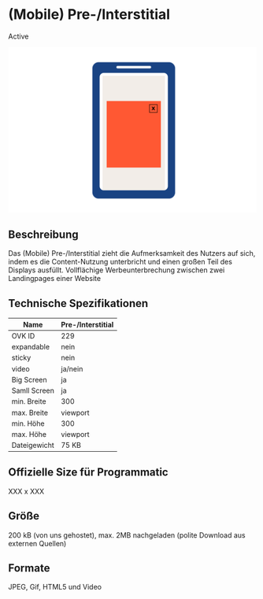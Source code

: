 # (Mobile) Pre-/Interstitial
<span class="badge badge--success">Active</span>

<img alt="OVK_WF_Mobile_Pre_Interstitial" src="https://github.com/BVDW-org/ovk-docusaurus/blob/main/ovk/static/img/formats/OVK_WF_Mobile_Pre_Interstitial.png?raw=true" />

## Beschreibung
Das (Mobile) Pre-/Interstitial zieht die Aufmerksamkeit des Nutzers auf sich, indem es die Content-Nutzung unterbricht und einen großen Teil des Displays ausfüllt.
Vollflächige Werbeunterbrechung zwischen zwei Landingpages einer Website

## Technische Spezifikationen


| Name         | Pre-/Interstitial |
|--------------|-------------------|
| OVK ID       | 229               |
| expandable   | nein              |
| sticky       | nein              |
| video        | ja/nein           |
| Big Screen   | ja                |
| Samll Screen | ja                |
| min. Breite  | 300               |
| max. Breite  | viewport          |
| min. Höhe    | 300               |
| max. Höhe    | viewport          |
| Dateigewicht | 75 KB             |

## Offizielle Size für Programmatic
XXX x XXX

## Größe
200 kB (von uns gehostet), max. 2MB nachgeladen (polite Download aus externen Quellen)
## Formate
JPEG, Gif, HTML5 und Video
